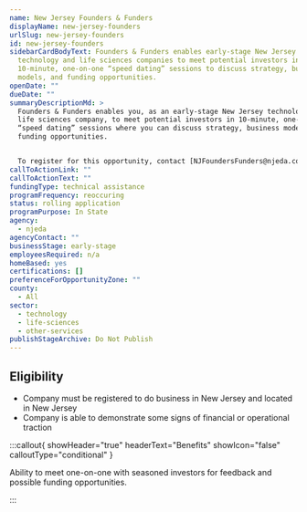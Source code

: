 ```yaml
---
name: New Jersey Founders & Funders
displayName: new-jersey-founders
urlSlug: new-jersey-founders
id: new-jersey-founders
sidebarCardBodyText: Founders & Funders enables early-stage New Jersey
  technology and life sciences companies to meet potential investors in
  10-minute, one-on-one “speed dating” sessions to discuss strategy, business
  models, and funding opportunities.
openDate: ""
dueDate: ""
summaryDescriptionMd: >
  Founders & Funders enables you, as an early-stage New Jersey technology or
  life sciences company, to meet potential investors in 10-minute, one-on-one
  “speed dating” sessions where you can discuss strategy, business models, and
  funding opportunities.


  To register for this opportunity, contact [NJFoundersFunders@njeda.com](mailto:NJFoundersFunders@njeda.com).
callToActionLink: ""
callToActionText: ""
fundingType: technical assistance
programFrequency: reoccuring
status: rolling application
programPurpose: In State
agency:
  - njeda
agencyContact: ""
businessStage: early-stage
employeesRequired: n/a
homeBased: yes
certifications: []
preferenceForOpportunityZone: ""
county:
  - All
sector:
  - technology
  - life-sciences
  - other-services
publishStageArchive: Do Not Publish
---
```


## Eligibility

- Company must be registered to do business in New Jersey and located in New Jersey
- Company is able to demonstrate some signs of financial or operational traction

:::callout{ showHeader="true" headerText="Benefits" showIcon="false" calloutType="conditional" }

Ability to meet one-on-one with seasoned investors for feedback and possible funding opportunities.

:::
